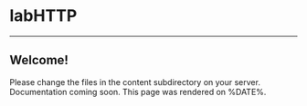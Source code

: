 # labHTTP
----------

## Welcome! 
Please change the files in the content subdirectory on your server. Documentation coming soon.
This page was rendered on %DATE%.

	
